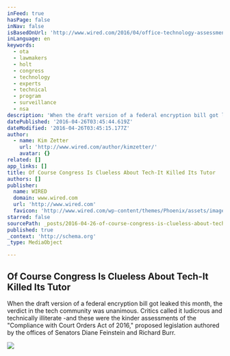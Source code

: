 ```yaml
---
inFeed: true
hasPage: false
inNav: false
isBasedOnUrl: 'http://www.wired.com/2016/04/office-technology-assessment-congress-clueless-tech-killed-tutor/'
inLanguage: en
keywords:
  - ota
  - lawmakers
  - holt
  - congress
  - technology
  - experts
  - technical
  - program
  - surveillance
  - nsa
description: 'When the draft version of a federal encryption bill got leaked this month, the verdict in the tech community was unanimous. Critics called it ludicrous and technically illiterate -and these were the kinder assessments of the "Compliance with Court Orders Act of 2016," proposed legislation authored by the offices of Senators Diane Feinstein and Richard Burr.'
datePublished: '2016-04-26T03:45:44.619Z'
dateModified: '2016-04-26T03:45:15.177Z'
author:
  - name: Kim Zetter
    url: 'http://www.wired.com/author/kimzetter/'
    avatar: {}
related: []
app_links: []
title: Of Course Congress Is Clueless About Tech-It Killed Its Tutor
authors: []
publisher:
  name: WIRED
  domain: www.wired.com
  url: 'http://www.wired.com'
  favicon: 'http://www.wired.com/wp-content/themes/Phoenix/assets/images/favicon.ico'
starred: false
sourcePath: _posts/2016-04-26-of-course-congress-is-clueless-about-tech-it-killed-its-tuto.md
published: true
_context: 'http://schema.org'
_type: MediaObject

---
```

<article style=""><h1>Of Course Congress Is Clueless About Tech-It Killed Its Tutor</h1><p>When the draft version of a federal encryption bill got leaked this month, the verdict in the tech community was unanimous. Critics called it ludicrous and technically illiterate -and these were the kinder assessments of the "Compliance with Court Orders Act of 2016," proposed legislation authored by the offices of Senators Diane Feinstein and Richard Burr.</p><img src="http://www.wired.com/wp-content/uploads/2016/04/4720065281-1200x630-e1461198547278.jpg" /></article>